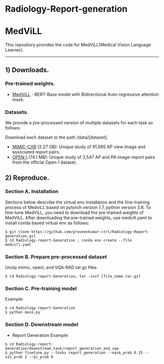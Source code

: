 # Radiology-Report-generation
# MedViLL

This repository provides the code for MedViLL(Medical Vision Language Learner).

---

 
## 1) Downloads.
### Pre-trained weights.
 
- [MedViLL](https://drive.google.com/file/d/1shOQrOWbkIeUUsQN48fEP6wj0e266jOb/view?usp=sharing) - BERT-Base model with Bidirectional Auto-regressive attention mask.

### Datasets.
We provide a pre-processed version of multiple datasets for each task as follows:
 
 Download each dataset to the path /data/[dataset].
- [MIMIC-CXR](https://drive.google.com/file/d/1aVamW2kBkcVUxhq2lOi38mKHEQ33FhQZ/view?usp=sharing) (2.27 GB): Unique study of 91,685 AP view image and associated report pairs.
- [OPEN-I](https://drive.google.com/file/d/1aAKW2UcR7KhX9rckYtNfTfzNYulgrzle/view?usp=sharing) (74.1 MB): Unique study of 3,547 AP and PA image-report pairs from the official Open-I dataset.


 
## 2) Reproduce.
### Section A. Installation
Sections below describe the virtual env installation and the fine-training process of MedviLL based on pytorch version 1.7, python version 3.8. 
To fine-tune MedViLL, you need to download the pre-trained weights of MedViLL. After downloading the pre-trained weights, use medvill.yaml to install conda based virtual env as follows:

```
$ git clone https://github.com/praveenkumar-ctrl/Radiology-Report-generation.git
$ cd Radiology-report-Generation ; conda env create --file medvill.yaml
```

 

### Section B. Prepare pre-processed dataset

Unzip mimic, openi, and VQA-RAD tar.gz files. 

```
$ cd Radiology-report-Generation; tar -zxvf [file_name.tar.gz]
```

### Section C. Pre-training model
Example:
```
$ cd Radiology-report-Generation
$ python main.py
```


### Section D. Downstream model

- Report Generation
Example:
```
$ cd Radiology-report-Generation/downstream_task/report_generation_and_vqa
$ python finetune.py --tasks report_generation --mask_prob 0.15 --s2s_prob 1 --bi_prob 0
```
